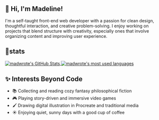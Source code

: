## 👋 Hi, I'm Madeline!

I'm a self-taught front-end web developer with a passion for clean design, thoughtful interaction, and creative problem-solving. 
I enjoy working on projects that blend structure with creativity, especially ones that involve organizing content and improving user experience.

## 🌱stats

<a href="https://github.com/knovu/knovu">
  <img align="center" src="https://github-readme-stats.vercel.app/api?username=madwrote&show_icons=true&line_height=27&count_private=true&theme=vue-dark" alt="madwrote's GitHub Stats" />
</a>
<a href="https://github.com/knovu/knovu">
  <img align="center" src="https://github-readme-stats.vercel.app/api/top-langs/?username=madwrote&langs_count=3&theme=vue-dark" alt="madwrote's most used languages" />
</a>

<!--![GitHub Trophies](https://github-profile-trophy.vercel.app/?username=your-username&theme=darkhub&no-bg=true)-->

<!--## 🌱 projects im working on-->

## ✨ Interests Beyond Code

- 📚 Collecting and reading cozy fantasy philosophical fiction  
- 🎮 Playing story-driven and immersive video games  
- 🖌️ Drawing digital illustration in Procreate and traditional media
- ☀️ Enjoying quiet, sunny days with a good cup of coffee  

<!---
madwrote/madwrote is a ✨ special ✨ repository because its `README.md` (this file) appears on your GitHub profile.
You can click the Preview link to take a look at your changes.
- 👋 Hi, I’m @madwrote
- 👀 I’m interested in ...
- 🌱 I’m currently learning ...
- 💞️ I’m looking to collaborate on ...
- 📫 How to reach me ...
- 😄 Pronouns: ...
- ⚡ Fun fact: ...
--->
